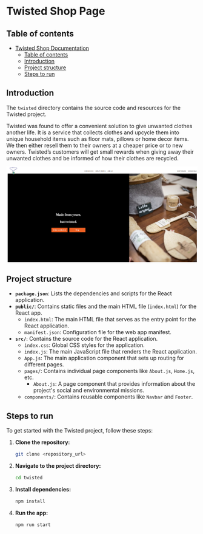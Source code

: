 # Twisted Shop Page

## Table of contents

- [Twisted Shop Documentation](#twisted-shop-documentation)
  - [Table of contents](#table-of-contents)
  - [Introduction](#introduction)
  - [Project structure](#project-structure)
  - [Steps to run](#steps-to-run)
   
## Introduction

The `twisted` directory contains the source code and resources for the Twisted project. 

Twisted was found to offer a convenient solution to give unwanted clothes another life. It is a service that collects clothes and upcycle them into unique household items such as floor mats, pillows or home decor items. We then either resell them to their owners at a cheaper price or to new owners. Twisted’s customers will get small rewards when giving away their unwanted clothes and be informed of how their clothes are recycled.

![alt text](image.png)

## Project structure

- **`package.json`**: Lists the dependencies and scripts for the React application.
- **`public/`**: Contains static files and the main HTML file (`index.html`) for the React app.
  - `index.html`: The main HTML file that serves as the entry point for the React application.
  - `manifest.json`: Configuration file for the web app manifest.
- **`src/`**: Contains the source code for the React application.
  - `index.css`: Global CSS styles for the application.
  - `index.js`: The main JavaScript file that renders the React application.
  - `App.js`: The main application component that sets up routing for different pages.
  - `pages/`: Contains individual page components like `About.js`, `Home.js`, etc.
    - `About.js`: A page component that provides information about the project's social and environmental missions.
  - `components/`: Contains reusable components like `Navbar` and `Footer`.

## Steps to run

To get started with the Twisted project, follow these steps:

1. **Clone the repository:**
     ```sh
     git clone <repository_url>
     ```

2. **Navigate to the project directory:**
     ```sh
     cd twisted
     ```

3. **Install dependencies:**
     ```sh
     npm install
     ```

4. **Run the app:**
     ```sh
     npm run start
     ```
